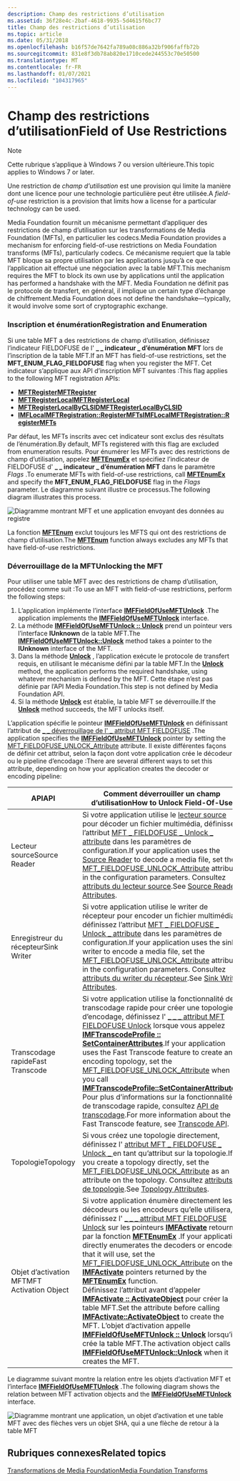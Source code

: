 ```yaml
---
description: Champ des restrictions d’utilisation
ms.assetid: 36f28e4c-2baf-4618-9935-5d4615f6bc77
title: Champ des restrictions d’utilisation
ms.topic: article
ms.date: 05/31/2018
ms.openlocfilehash: b16f57de7642fa789a08c886a32bf906faffb72b
ms.sourcegitcommit: 831e8f3db78ab820e1710cede244553c70e50500
ms.translationtype: MT
ms.contentlocale: fr-FR
ms.lasthandoff: 01/07/2021
ms.locfileid: "104317965"
---
```

# <a name="field-of-use-restrictions"></a><span data-ttu-id="b4810-103">Champ des restrictions d’utilisation</span><span class="sxs-lookup"><span data-stu-id="b4810-103">Field of Use Restrictions</span></span>

> [!Note]  
> <span data-ttu-id="b4810-104">Cette rubrique s’applique à Windows 7 ou version ultérieure.</span><span class="sxs-lookup"><span data-stu-id="b4810-104">This topic applies to Windows 7 or later.</span></span>

 

<span data-ttu-id="b4810-105">Une restriction de *champ d’utilisation* est une provision qui limite la manière dont une licence pour une technologie particulière peut être utilisée.</span><span class="sxs-lookup"><span data-stu-id="b4810-105">A *field-of-use* restriction is a provision that limits how a license for a particular technology can be used.</span></span>

<span data-ttu-id="b4810-106">Media Foundation fournit un mécanisme permettant d’appliquer des restrictions de champ d’utilisation sur les transformations de Media Foundation (MFTs), en particulier les codecs.</span><span class="sxs-lookup"><span data-stu-id="b4810-106">Media Foundation provides a mechanism for enforcing field-of-use restrictions on Media Foundation transforms (MFTs), particularly codecs.</span></span> <span data-ttu-id="b4810-107">Ce mécanisme requiert que la table MFT bloque sa propre utilisation par les applications jusqu’à ce que l’application ait effectué une négociation avec la table MFT.</span><span class="sxs-lookup"><span data-stu-id="b4810-107">This mechanism requires the MFT to block its own use by applications until the application has performed a handshake with the MFT.</span></span> <span data-ttu-id="b4810-108">Media Foundation ne définit pas le protocole de transfert, en général, il implique un certain type d’échange de chiffrement.</span><span class="sxs-lookup"><span data-stu-id="b4810-108">Media Foundation does not define the handshake—typically, it would involve some sort of cryptographic exchange.</span></span>

### <a name="registration-and-enumeration"></a><span data-ttu-id="b4810-109">Inscription et énumération</span><span class="sxs-lookup"><span data-stu-id="b4810-109">Registration and Enumeration</span></span>

<span data-ttu-id="b4810-110">Si une table MFT a des restrictions de champ d’utilisation, définissez l’indicateur FIELDOFUSE de l' **\_ \_ indicateur \_ d’énumération MFT** lors de l’inscription de la table MFT.</span><span class="sxs-lookup"><span data-stu-id="b4810-110">If an MFT has field-of-use restrictions, set the **MFT\_ENUM\_FLAG\_FIELDOFUSE** flag when you register the MFT.</span></span> <span data-ttu-id="b4810-111">Cet indicateur s’applique aux API d’inscription MFT suivantes :</span><span class="sxs-lookup"><span data-stu-id="b4810-111">This flag applies to the following MFT registration APIs:</span></span>

-   [<span data-ttu-id="b4810-112">**MFTRegister**</span><span class="sxs-lookup"><span data-stu-id="b4810-112">**MFTRegister**</span></span>](/windows/desktop/api/mfapi/nf-mfapi-mftregister)
-   [<span data-ttu-id="b4810-113">**MFTRegisterLocal**</span><span class="sxs-lookup"><span data-stu-id="b4810-113">**MFTRegisterLocal**</span></span>](/windows/desktop/api/mfapi/nf-mfapi-mftregisterlocal)
-   [<span data-ttu-id="b4810-114">**MFTRegisterLocalByCLSID**</span><span class="sxs-lookup"><span data-stu-id="b4810-114">**MFTRegisterLocalByCLSID**</span></span>](/windows/desktop/api/mfapi/nf-mfapi-mftregisterlocalbyclsid)
-   [<span data-ttu-id="b4810-115">**IMFLocalMFTRegistration::RegisterMFTs**</span><span class="sxs-lookup"><span data-stu-id="b4810-115">**IMFLocalMFTRegistration::RegisterMFTs**</span></span>](/windows/desktop/api/mfidl/nf-mfidl-imflocalmftregistration-registermfts)

<span data-ttu-id="b4810-116">Par défaut, les MFTs inscrits avec cet indicateur sont exclus des résultats de l’énumération.</span><span class="sxs-lookup"><span data-stu-id="b4810-116">By default, MFTs registered with this flag are excluded from enumeration results.</span></span> <span data-ttu-id="b4810-117">Pour énumérer les MFTs avec des restrictions de champ d’utilisation, appelez [**MFTEnumEx**](/windows/desktop/api/mfapi/nf-mfapi-mftenumex) et spécifiez l’indicateur de FIELDOFUSE d' **\_ \_ indicateur \_ d’énumération MFT** dans le paramètre *Flags* .</span><span class="sxs-lookup"><span data-stu-id="b4810-117">To enumerate MFTs with field-of-use restrictions, call [**MFTEnumEx**](/windows/desktop/api/mfapi/nf-mfapi-mftenumex) and specify the **MFT\_ENUM\_FLAG\_FIELDOFUSE** flag in the *Flags* parameter.</span></span> <span data-ttu-id="b4810-118">Le diagramme suivant illustre ce processus.</span><span class="sxs-lookup"><span data-stu-id="b4810-118">The following diagram illustrates this process.</span></span>

![Diagramme montrant MFT et une application envoyant des données au registre](images/mft-fou01.gif)

<span data-ttu-id="b4810-120">La fonction [**MFTEnum**](/windows/desktop/api/mfapi/nf-mfapi-mftenum) exclut toujours les MFTS qui ont des restrictions de champ d’utilisation.</span><span class="sxs-lookup"><span data-stu-id="b4810-120">The [**MFTEnum**](/windows/desktop/api/mfapi/nf-mfapi-mftenum) function always excludes any MFTs that have field-of-use restrictions.</span></span>

### <a name="unlocking-the-mft"></a><span data-ttu-id="b4810-121">Déverrouillage de la MFT</span><span class="sxs-lookup"><span data-stu-id="b4810-121">Unlocking the MFT</span></span>

<span data-ttu-id="b4810-122">Pour utiliser une table MFT avec des restrictions de champ d’utilisation, procédez comme suit :</span><span class="sxs-lookup"><span data-stu-id="b4810-122">To use an MFT with field-of-use restrictions, perform the following steps:</span></span>

1.  <span data-ttu-id="b4810-123">L’application implémente l’interface [**IMFFieldOfUseMFTUnlock**](/windows/desktop/api/mfidl/nn-mfidl-imffieldofusemftunlock) .</span><span class="sxs-lookup"><span data-stu-id="b4810-123">The application implements the [**IMFFieldOfUseMFTUnlock**](/windows/desktop/api/mfidl/nn-mfidl-imffieldofusemftunlock) interface.</span></span>
2.  <span data-ttu-id="b4810-124">La méthode [**IMFFieldOfUseMFTUnlock :: Unlock**](/windows/desktop/api/mfidl/nf-mfidl-imffieldofusemftunlock-unlock) prend un pointeur vers l’interface **IUnknown** de la table MFT.</span><span class="sxs-lookup"><span data-stu-id="b4810-124">The [**IMFFieldOfUseMFTUnlock::Unlock**](/windows/desktop/api/mfidl/nf-mfidl-imffieldofusemftunlock-unlock) method takes a pointer to the **IUnknown** interface of the MFT.</span></span>
3.  <span data-ttu-id="b4810-125">Dans la méthode [**Unlock**](/windows/desktop/api/mfidl/nf-mfidl-imffieldofusemftunlock-unlock) , l’application exécute le protocole de transfert requis, en utilisant le mécanisme défini par la table MFT.</span><span class="sxs-lookup"><span data-stu-id="b4810-125">In the [**Unlock**](/windows/desktop/api/mfidl/nf-mfidl-imffieldofusemftunlock-unlock) method, the application performs the required handshake, using whatever mechanism is defined by the MFT.</span></span> <span data-ttu-id="b4810-126">Cette étape n’est pas définie par l’API Media Foundation.</span><span class="sxs-lookup"><span data-stu-id="b4810-126">This step is not defined by Media Foundation API.</span></span>
4.  <span data-ttu-id="b4810-127">Si la méthode [**Unlock**](/windows/desktop/api/mfidl/nf-mfidl-imffieldofusemftunlock-unlock) est établie, la table MFT se déverrouille.</span><span class="sxs-lookup"><span data-stu-id="b4810-127">If the [**Unlock**](/windows/desktop/api/mfidl/nf-mfidl-imffieldofusemftunlock-unlock) method succeeds, the MFT unlocks itself.</span></span>

<span data-ttu-id="b4810-128">L’application spécifie le pointeur [**IMFFieldOfUseMFTUnlock**](/windows/desktop/api/mfidl/nn-mfidl-imffieldofusemftunlock) en définissant l’attribut de [ \_ \_ déverrouillage de l' \_ attribut MFT FIELDOFUSE](mft-fieldofuse-unlock-attribute.md) .</span><span class="sxs-lookup"><span data-stu-id="b4810-128">The application specifies the [**IMFFieldOfUseMFTUnlock**](/windows/desktop/api/mfidl/nn-mfidl-imffieldofusemftunlock) pointer by setting the [MFT\_FIELDOFUSE\_UNLOCK\_Attribute](mft-fieldofuse-unlock-attribute.md) attribute.</span></span> <span data-ttu-id="b4810-129">Il existe différentes façons de définir cet attribut, selon la façon dont votre application crée le décodeur ou le pipeline d’encodage :</span><span class="sxs-lookup"><span data-stu-id="b4810-129">There are several different ways to set this attribute, depending on how your application creates the decoder or encoding pipeline:</span></span>



| <span data-ttu-id="b4810-130">API</span><span class="sxs-lookup"><span data-stu-id="b4810-130">API</span></span>                   | <span data-ttu-id="b4810-131">Comment déverrouiller un champ d’utilisation</span><span class="sxs-lookup"><span data-stu-id="b4810-131">How to Unlock Field-Of-Use</span></span>                                                                                                                                                                                                                                                                                                                                                                                                                                                                                                                                 |
|-----------------------|------------------------------------------------------------------------------------------------------------------------------------------------------------------------------------------------------------------------------------------------------------------------------------------------------------------------------------------------------------------------------------------------------------------------------------------------------------------------------------------------------------------------------------------------------------|
| <span data-ttu-id="b4810-132">Lecteur source</span><span class="sxs-lookup"><span data-stu-id="b4810-132">Source Reader</span></span>         | <span data-ttu-id="b4810-133">Si votre application utilise le [lecteur source](source-reader.md) pour décoder un fichier multimédia, définissez l’attribut [MFT \_ FIELDOFUSE \_ Unlock \_ attribute](mft-fieldofuse-unlock-attribute.md) dans les paramètres de configuration.</span><span class="sxs-lookup"><span data-stu-id="b4810-133">If your application uses the [Source Reader](source-reader.md) to decode a media file, set the [MFT\_FIELDOFUSE\_UNLOCK\_Attribute](mft-fieldofuse-unlock-attribute.md) attribute in the configuration parameters.</span></span> <span data-ttu-id="b4810-134">Consultez [attributs du lecteur source](source-reader-attributes.md).</span><span class="sxs-lookup"><span data-stu-id="b4810-134">See [Source Reader Attributes](source-reader-attributes.md).</span></span>                                                                                                                                                                                                                                                                         |
| <span data-ttu-id="b4810-135">Enregistreur du récepteur</span><span class="sxs-lookup"><span data-stu-id="b4810-135">Sink Writer</span></span>           | <span data-ttu-id="b4810-136">Si votre application utilise le writer de récepteur pour encoder un fichier multimédia, définissez l’attribut [MFT \_ FIELDOFUSE \_ Unlock \_ attribute](mft-fieldofuse-unlock-attribute.md) dans les paramètres de configuration.</span><span class="sxs-lookup"><span data-stu-id="b4810-136">If your application uses the sink writer to encode a media file, set the [MFT\_FIELDOFUSE\_UNLOCK\_Attribute](mft-fieldofuse-unlock-attribute.md) attribute in the configuration parameters.</span></span> <span data-ttu-id="b4810-137">Consultez [attributs du writer du récepteur](sink-writer-attributes.md).</span><span class="sxs-lookup"><span data-stu-id="b4810-137">See [Sink Writer Attributes](sink-writer-attributes.md).</span></span>                                                                                                                                                                                                                                                                                                    |
| <span data-ttu-id="b4810-138">Transcodage rapide</span><span class="sxs-lookup"><span data-stu-id="b4810-138">Fast Transcode</span></span>        | <span data-ttu-id="b4810-139">Si votre application utilise la fonctionnalité de transcodage rapide pour créer une topologie d’encodage, définissez l' [ \_ \_ \_ attribut MFT FIELDOFUSE Unlock](mft-fieldofuse-unlock-attribute.md) lorsque vous appelez [**IMFTranscodeProfile :: SetContainerAttributes**](/windows/desktop/api/mfidl/nf-mfidl-imftranscodeprofile-setcontainerattributes).</span><span class="sxs-lookup"><span data-stu-id="b4810-139">If your application uses the Fast Transcode feature to create an encoding topology, set the [MFT\_FIELDOFUSE\_UNLOCK\_Attribute](mft-fieldofuse-unlock-attribute.md) when you call [**IMFTranscodeProfile::SetContainerAttributes**](/windows/desktop/api/mfidl/nf-mfidl-imftranscodeprofile-setcontainerattributes).</span></span> <span data-ttu-id="b4810-140">Pour plus d’informations sur la fonctionnalité de transcodage rapide, consultez [API de transcodage](transcode-api.md).</span><span class="sxs-lookup"><span data-stu-id="b4810-140">For more information about the Fast Transcode feature, see [Transcode API](transcode-api.md).</span></span>                                                                                                                                                                      |
| <span data-ttu-id="b4810-141">Topologie</span><span class="sxs-lookup"><span data-stu-id="b4810-141">Topology</span></span>              | <span data-ttu-id="b4810-142">Si vous créez une topologie directement, définissez l' [attribut MFT \_ FIELDOFUSE \_ Unlock \_ ](mft-fieldofuse-unlock-attribute.md) en tant qu’attribut sur la topologie.</span><span class="sxs-lookup"><span data-stu-id="b4810-142">If you create a topology directly, set the [MFT\_FIELDOFUSE\_UNLOCK\_Attribute](mft-fieldofuse-unlock-attribute.md) as an attribute on the topology.</span></span> <span data-ttu-id="b4810-143">Consultez [attributs de topologie](topology-attributes.md).</span><span class="sxs-lookup"><span data-stu-id="b4810-143">See [Topology Attributes](topology-attributes.md).</span></span>                                                                                                                                                                                                                                                                                                                                                  |
| <span data-ttu-id="b4810-144">Objet d’activation MFT</span><span class="sxs-lookup"><span data-stu-id="b4810-144">MFT Activation Object</span></span> | <span data-ttu-id="b4810-145">Si votre application énumère directement les décodeurs ou les encodeurs qu’elle utilisera, définissez l' [ \_ \_ \_ attribut MFT FIELDOFUSE Unlock](mft-fieldofuse-unlock-attribute.md) sur les pointeurs [**IMFActivate**](/windows/desktop/api/mfobjects/nn-mfobjects-imfactivate) retournés par la fonction [**MFTEnumEx**](/windows/desktop/api/mfapi/nf-mfapi-mftenumex) .</span><span class="sxs-lookup"><span data-stu-id="b4810-145">If your application directly enumerates the decoders or encoders that it will use, set the [MFT\_FIELDOFUSE\_UNLOCK\_Attribute](mft-fieldofuse-unlock-attribute.md) on the [**IMFActivate**](/windows/desktop/api/mfobjects/nn-mfobjects-imfactivate) pointers returned by the [**MFTEnumEx**](/windows/desktop/api/mfapi/nf-mfapi-mftenumex) function.</span></span> <br/> <span data-ttu-id="b4810-146">Définissez l’attribut avant d’appeler [**IMFActivate :: ActivateObject**](/windows/desktop/api/mfobjects/nf-mfobjects-imfactivate-activateobject) pour créer la table MFT.</span><span class="sxs-lookup"><span data-stu-id="b4810-146">Set the attribute before calling [**IMFActivate::ActivateObject**](/windows/desktop/api/mfobjects/nf-mfobjects-imfactivate-activateobject) to create the MFT.</span></span> <span data-ttu-id="b4810-147">L’objet d’activation appelle [**IMFFieldOfUseMFTUnlock :: Unlock**](/windows/desktop/api/mfidl/nf-mfidl-imffieldofusemftunlock-unlock) lorsqu’il crée la table MFT.</span><span class="sxs-lookup"><span data-stu-id="b4810-147">The activation object calls [**IMFFieldOfUseMFTUnlock::Unlock**](/windows/desktop/api/mfidl/nf-mfidl-imffieldofusemftunlock-unlock) when it creates the MFT.</span></span><br/> |



 

<span data-ttu-id="b4810-148">Le diagramme suivant montre la relation entre les objets d’activation MFT et l’interface [**IMFFieldOfUseMFTUnlock**](/windows/desktop/api/mfidl/nn-mfidl-imffieldofusemftunlock) .</span><span class="sxs-lookup"><span data-stu-id="b4810-148">The following diagram shows the relation between MFT activation objects and the [**IMFFieldOfUseMFTUnlock**](/windows/desktop/api/mfidl/nn-mfidl-imffieldofusemftunlock) interface.</span></span>

![Diagramme montrant une application, un objet d’activation et une table MFT avec des flèches vers un objet SHA, qui a une flèche de retour à la table MFT](images/mft-fou02.gif)

## <a name="related-topics"></a><span data-ttu-id="b4810-150">Rubriques connexes</span><span class="sxs-lookup"><span data-stu-id="b4810-150">Related topics</span></span>

<dl> <dt>

[<span data-ttu-id="b4810-151">Transformations de Media Foundation</span><span class="sxs-lookup"><span data-stu-id="b4810-151">Media Foundation Transforms</span></span>](media-foundation-transforms.md)
</dt> </dl>

 

 




